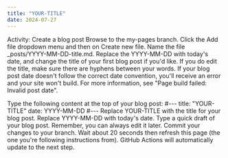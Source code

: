 ```yaml
---
title: "YOUR-TITLE"
date: 2024-07-27
---
```


Activity: Create a blog post
Browse to the my-pages branch.
Click the Add file dropdown menu and then on Create new file.
Name the file _posts/YYYY-MM-DD-title.md.
Replace the YYYY-MM-DD with today's date, and change the title of your first blog post if you'd like.
If you do edit the title, make sure there are hyphens between your words. If your blog post date doesn't follow the correct date convention, you'll receive an error and your site won't build. For more information, see "Page build failed: Invalid post date".

Type the following content at the top of your blog post:
#---
title: "YOUR-TITLE"
date: YYYY-MM-DD
#---
Replace YOUR-TITLE with the title for your blog post.
Replace YYYY-MM-DD with today's date.
Type a quick draft of your blog post. Remember, you can always edit it later.
Commit your changes to your branch.
Wait about 20 seconds then refresh this page (the one you're following instructions from). GitHub Actions will automatically update to the next step.
